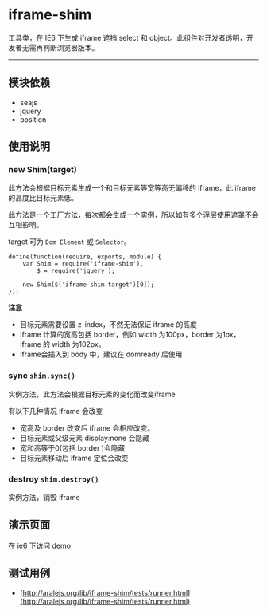 # iframe-shim

工具类，在 IE6 下生成 iframe 遮挡 select 和 object。此组件对开发者透明，开发者无需再判断浏览器版本。

---

## 模块依赖

* seajs
* jquery
* position

## 使用说明

### new Shim(target)

此方法会根据目标元素生成一个和目标元素等宽等高无偏移的 iframe，此 iframe 的高度比目标元素低。

此方法是一个工厂方法，每次都会生成一个实例，所以如有多个浮层使用遮罩不会互相影响。

target 可为 `Dom Element` 或 `Selector`。


```
define(function(require, exports, module) {
	var Shim = require('iframe-shim'),
		$ = require('jquery');
	
	new Shim($('iframe-shim-target')[0]);
});
```

**注意**

* 目标元素需要设置 z-index，不然无法保证 iframe 的高度
* iframe 计算的宽高包括 border，例如 width 为100px，border 为1px，iframe 的 width 为102px。
* iframe会插入到 body 中，建议在 domready 后使用


### sync `shim.sync()`

实例方法，此方法会根据目标元素的变化而改变iframe

有以下几种情况 iframe 会改变

* 宽高及 border 改变后 iframe 会相应改变。 
* 目标元素或父级元素 display:none 会隐藏
* 宽和高等于0(包括 border )会隐藏
* 目标元素移动后 iframe 定位会改变

### destroy `shim.destroy()`

实例方法，销毁 iframe

## 演示页面

在 ie6 下访问 [demo](http://aralejs.org/lib/iframe-shim/examples/iframe-shim.htm)

## 测试用例

* [http://aralejs.org/lib/iframe-shim/tests/runner.html](http://aralejs.org/lib/iframe-shim/tests/runner.html)
